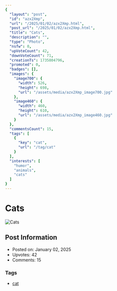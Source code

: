 ```yaml
---
{
  "layout": "post",
  "id": "azx2Xmp",
  "url": "/2025/01/02/azx2Xmp.html",
  "post_url": "/2025/01/02/azx2Xmp.html",
  "title": "Cats",
  "description": "",
  "type": "Photo",
  "nsfw": 0,
  "upVoteCount": 42,
  "downVoteCount": 71,
  "creationTs": 1735804796,
  "promoted": 0,
  "badges": [],
  "images": {
    "image700": {
      "width": 526,
      "height": 698,
      "url": "/assets/media/azx2Xmp_image700.jpg"
    },
    "image460": {
      "width": 460,
      "height": 610,
      "url": "/assets/media/azx2Xmp_image460.jpg"
    }
  },
  "commentsCount": 15,
  "tags": [
    {
      "key": "cat",
      "url": "/tag/cat"
    }
  ],
  "interests": [
    "humor",
    "animals",
    "cats"
  ]
}
---
```


# Cats

![Cats](/assets/media/azx2Xmp_image700.jpg)

## Post Information

- Posted on: January 02, 2025
- Upvotes: 42
- Comments: 15

### Tags

- [cat](/tag/cat)
